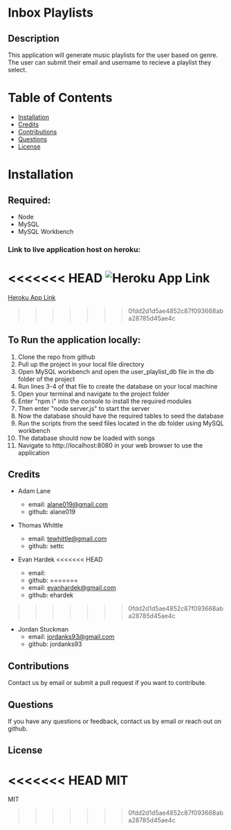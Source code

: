 # Inbox Playlists

  ## Description
  This application will generate music playlists for the user based on genre. The user can submit their email and username to recieve a playlist they select. 

  # Table of Contents
  * [Installation](#installation)
  * [Credits](#credits)
  * [Contributions](#contributions)
  * [Questions](#questions)
  * [License](#license)
   
  # Installation
  ## Required:
  * Node
  * MySQL
  * MySQL Workbench 

  ### Link to live application host on heroku:
<<<<<<< HEAD
  ![Heroku App Link](https://email-playlist.herokuapp.com/)
=======
  [Heroku App Link](https://email-playlist.herokuapp.com/)
>>>>>>> 0fdd2d1d5ae4852c87f093668aba28785d45ae4c

  ## To Run the application locally:
  1. Clone the repo from github
  2. Pull up the project in your local file directory 
  3. Open MySQL workbench and open the user_playlist_db file in the db folder of the project
  4. Run lines 3-4 of that file to create the database on your local machine
  5. Open your terminal and navigate to the project folder
  5. Enter "npm i" into the console to install the required modules 
  6. Then enter "node server.js" to start the server
  7. Now the database should have the required tables to seed the database
  8. Run the scripts from the seed files located in the db folder using MySQL workbench
  9. The database should now be loaded with songs 
  10. Navigate to http://localhost:8080 in your web browser to use the application

  ## Credits
  - Adam Lane 
    * email: alane019@gmail.com
    * github: alane019

  - Thomas Whittle
    * email: tewhittle@gmail.com
    * github: settc

  - Evan Hardek
<<<<<<< HEAD
    * email: 
    * github: 
=======
    * email: evanhardek@gmail.com
    * github: ehardek
>>>>>>> 0fdd2d1d5ae4852c87f093668aba28785d45ae4c

  - Jordan Stuckman 
    * email: jordanks93@gmail.com
    * github: jordanks93

  ## Contributions
  Contact us by email or submit a pull request if you want to contribute.

  ## Questions
  If you have any questions or feedback, contact us by email or reach out on github.

  ## License
<<<<<<< HEAD
  MIT
=======
  MIT
>>>>>>> 0fdd2d1d5ae4852c87f093668aba28785d45ae4c

